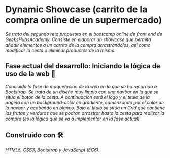 # Dynamic Showcase (carrito de la compra online de un supermercado)

_Se trata del segundo reto propuesto en el bootcamp online de front end de GeeksHubsAcademy. Consiste en elaborar un showcase que permita añadir elementos a un carrito de la compra arrastrándolos, así como modificar la cesta o eliminar productos de la misma._

## Fase actual del desarrollo: Iniciando la lógica de uso de la web 🚀

_Concluida la fase de maquetación de la web en la que se ha recurrido a Bootstrap. Se trata de un diseño muy limpio con una navbar en la que se sitúa el botón de la cesta. A continuación está el logo y el título de la página con un background-color en gradiente, comenzando por el color de la navbar y acabando en blanco. Bajo el título se sitúa un Grid que contiene las frutas y verduras que se podrán arrastrar hasta la cesta para realizar la compra (es la lógica que se va a implementar en la fase actual)._

## Construido con 🛠️

_HTML5, CSS3, Bootstrap y JavaScript (EC6)._
